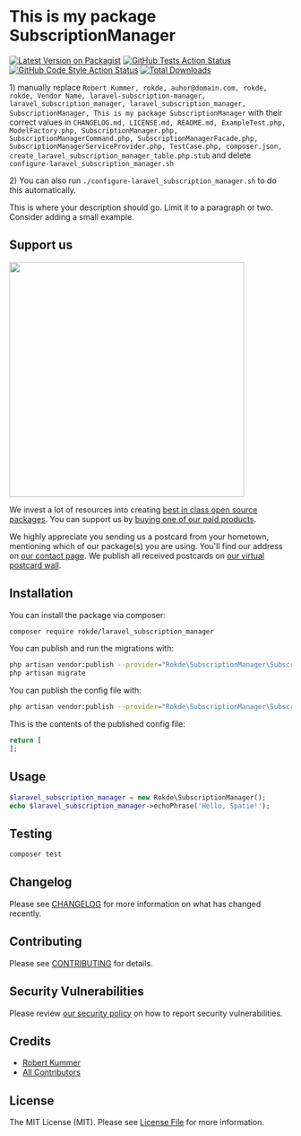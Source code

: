 # This is my package SubscriptionManager

[![Latest Version on Packagist](https://img.shields.io/packagist/v/rokde/laravel_subscription_manager.svg?style=flat-square)](https://packagist.org/packages/rokde/laravel_subscription_manager)
[![GitHub Tests Action Status](https://img.shields.io/github/workflow/status/rokde/laravel_subscription_manager/run-tests?label=tests)](https://github.com/rokde/laravel_subscription_manager/actions?query=workflow%3ATests+branch%3Amaster)
[![GitHub Code Style Action Status](https://img.shields.io/github/workflow/status/rokde/laravel_subscription_manager/Check%20&%20fix%20styling?label=code%20style)](https://github.com/rokde/laravel_subscription_manager/actions?query=workflow%3A"Check+%26+fix+styling"+branch%3Amaster)
[![Total Downloads](https://img.shields.io/packagist/dt/rokde/laravel_subscription_manager.svg?style=flat-square)](https://packagist.org/packages/rokde/laravel_subscription_manager)

[](delete) 1) manually replace `Robert Kummer, rokde, auhor@domain.com, rokde, rokde, Vendor Name, laravel-subscription-manager, laravel_subscription_manager, laravel_subscription_manager, SubscriptionManager, This is my package SubscriptionManager` with their correct values
[](delete) in `CHANGELOG.md, LICENSE.md, README.md, ExampleTest.php, ModelFactory.php, SubscriptionManager.php, SubscriptionManagerCommand.php, SubscriptionManagerFacade.php, SubscriptionManagerServiceProvider.php, TestCase.php, composer.json, create_laravel_subscription_manager_table.php.stub`
[](delete) and delete `configure-laravel_subscription_manager.sh`

[](delete) 2) You can also run `./configure-laravel_subscription_manager.sh` to do this automatically.

This is where your description should go. Limit it to a paragraph or two. Consider adding a small example.

## Support us

[<img src="https://github-ads.s3.eu-central-1.amazonaws.com/package-laravel_subscription_manager-laravel.jpg?t=1" width="419px" />](https://spatie.be/github-ad-click/package-laravel_subscription_manager-laravel)

We invest a lot of resources into creating [best in class open source packages](https://spatie.be/open-source). You can support us by [buying one of our paid products](https://spatie.be/open-source/support-us).

We highly appreciate you sending us a postcard from your hometown, mentioning which of our package(s) you are using. You'll find our address on [our contact page](https://spatie.be/about-us). We publish all received postcards on [our virtual postcard wall](https://spatie.be/open-source/postcards).

## Installation

You can install the package via composer:

```bash
composer require rokde/laravel_subscription_manager
```

You can publish and run the migrations with:

```bash
php artisan vendor:publish --provider="Rokde\SubscriptionManager\SubscriptionManagerServiceProvider" --tag="laravel_subscription_manager-migrations"
php artisan migrate
```

You can publish the config file with:
```bash
php artisan vendor:publish --provider="Rokde\SubscriptionManager\SubscriptionManagerServiceProvider" --tag="laravel_subscription_manager-config"
```

This is the contents of the published config file:

```php
return [
];
```

## Usage

```php
$laravel_subscription_manager = new Rokde\SubscriptionManager();
echo $laravel_subscription_manager->echoPhrase('Hello, Spatie!');
```

## Testing

```bash
composer test
```

## Changelog

Please see [CHANGELOG](CHANGELOG.md) for more information on what has changed recently.

## Contributing

Please see [CONTRIBUTING](.github/CONTRIBUTING.md) for details.

## Security Vulnerabilities

Please review [our security policy](../../security/policy) on how to report security vulnerabilities.

## Credits

- [Robert Kummer](https://github.com/rokde)
- [All Contributors](../../contributors)

## License

The MIT License (MIT). Please see [License File](LICENSE.md) for more information.
